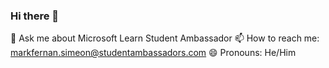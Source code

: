 ### Hi there 👋
💬 Ask me about Microsoft Learn Student Ambassador
📫 How to reach me: markfernan.simeon@studentambassadors.com
😄 Pronouns: He/Him


<!--
**markfernan/markfernan** is a ✨ _special_ ✨ repository because its `README.md` (this file) appears on your GitHub profile.

Here are some ideas to get you started:

- 💬 Ask me about Microsoft Learn Student Ambassador
- 📫 How to reach me: markfernan.simeon@studentambassadors.com
- 😄 Pronouns: He/Him
-->

